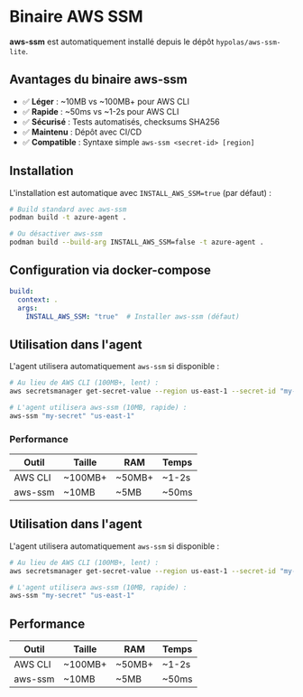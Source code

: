 # Binaire AWS SSM

**aws-ssm** est automatiquement installé depuis le dépôt `hypolas/aws-ssm-lite`.

## Avantages du binaire aws-ssm
- ✅ **Léger** : ~10MB vs ~100MB+ pour AWS CLI
- ✅ **Rapide** : ~50ms vs ~1-2s pour AWS CLI
- ✅ **Sécurisé** : Tests automatisés, checksums SHA256
- ✅ **Maintenu** : Dépôt avec CI/CD
- ✅ **Compatible** : Syntaxe simple `aws-ssm <secret-id> [region]`

## Installation

L'installation est automatique avec `INSTALL_AWS_SSM=true` (par défaut) :

```bash
# Build standard avec aws-ssm
podman build -t azure-agent .

# Ou désactiver aws-ssm
podman build --build-arg INSTALL_AWS_SSM=false -t azure-agent .
```

## Configuration via docker-compose

```yaml
build:
  context: .
  args:
    INSTALL_AWS_SSM: "true"  # Installer aws-ssm (défaut)
```

## Utilisation dans l'agent

L'agent utilisera automatiquement `aws-ssm` si disponible :

```bash
# Au lieu de AWS CLI (100MB+, lent) :
aws secretsmanager get-secret-value --region us-east-1 --secret-id "my-secret" --query SecretString --output text

# L'agent utilisera aws-ssm (10MB, rapide) :
aws-ssm "my-secret" "us-east-1"
```

### Performance

| Outil | Taille | RAM | Temps |
|-------|--------|-----|-------|
| AWS CLI | ~100MB+ | ~50MB+ | ~1-2s |
| aws-ssm | ~10MB | ~5MB | ~50ms |

## Utilisation dans l'agent

L'agent utilisera automatiquement `aws-ssm` si disponible :

```bash
# Au lieu de AWS CLI (100MB+, lent) :
aws secretsmanager get-secret-value --region us-east-1 --secret-id "my-secret" --query SecretString --output text

# L'agent utilisera aws-ssm (10MB, rapide) :
aws-ssm "my-secret" "us-east-1"
```

## Performance

| Outil | Taille | RAM | Temps |
|-------|--------|-----|-------|
| AWS CLI | ~100MB+ | ~50MB+ | ~1-2s |
| aws-ssm | ~10MB | ~5MB | ~50ms |